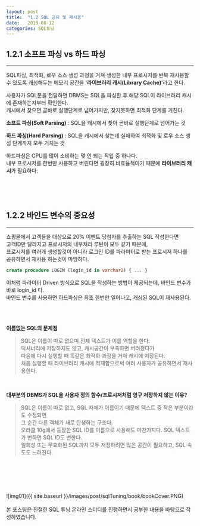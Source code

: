 ```yaml
---
layout: post
title:  "1.2 SQL 공유 및 재사용"
date:   2019-08-12
categories: SQL튜닝
---  
```

## 1.2.1 소프트 파싱 vs 하드 파싱
---
SQL파싱, 최적화, 로우 소스 생성 과정을 거쳐 생성한 내부 프로시저를 반복 재사용할 수 있도록 캐싱해두는 메모리 공간을 '**라이브러리 캐시(Library Cache)**'라고 한다.  
  

사용자가 SQL문을 전달하면 DBMS는 SQL을 파싱한 후 해당 SQL이 라이브러리 캐시에 존재하는지부터 확인한다.  
캐시에서 찾으면 곧바로 실행단계로 넘어가지만, 찾지못하면 최적화 단계를 거친다. 
  

**소프트 파싱(Soft Parsing)** : SQL을 캐시에서 찾아 곧바로 실행단계로 넘어가는 것
  
**하드 파싱(Hard Parsing)** : SQL을 캐시에서 찾는데 실패하여 최적화 및 로우 소스 생성 단계까지 모두 거치는 것
  
  
하드파싱은 CPU를 많이 소비하는 몇 안 되는 작업 중 하나다.  
내부 프로시저를 한번만 사용하고 버린다면 굉장히 비효율적이기 때문에 **라이브러리 캐시**가 필요하다.  
  
<br>
<br>
<br>

## 1.2.2 바인드 변수의 중요성
---
 
쇼핑몰에서 고객들을 대상으로 20% 이벤트 당첨자를 추출하는 SQL 작성한다면  
고객ID만 달라지고 프로시저의 내부처리 루틴이 모두 같기 때문에,  
프로시저를 여러개 생성할것이 아니라 로그인 ID를 파라미터로 받는 프로시저 하나를 공유하면서 재사용 하는것이 마땅하다.

```sql
create procedure LOGIN (login_id in varchar2) { ... }
```     

이처럼 파라미터 Driven 방식으로 SQL을 작성하는 방법이 제공되는데, 바인드 변수가 바로 login_id 다.  
바인드 변수를 사용하면 하드파싱은 최초 한번만 일어나고, 캐싱된 SQL이 재사용된다. 

<br>
<br>

**이름없는 SQL의 문제점**
> SQL은 이름이 따로 없으며 전체 텍스트가 이름 역할을 한다.  
> 딕셔너리에 저장하지도 않고, 캐시공간이 부족하면 버려졌다가  
> 다음에 다시 실행할 때 똑같은 최적화 과정을 거쳐 캐시에 저장된다.  
> 처음 실행할 때 라이브러리 캐시에 적재함으로써 여러 사용자가 공유하면서 재사용한다.  
  
<br>
  
**대부분의 DBMS가 SQL을 사용자 정의 함수/프로시저처럼 영구 저장하지 않는 이유?**
> SQL은 이름이 따로 없고, SQL 자체가 이름이기 때문에 텍스트 중 작은 부분이라도 수정되면  
> 그 순간 다른 객체가 새로 탄생하는 구조다.  
> 오라클 10g에서 등장한 SQL ID를 이름으로 사용해도 마찬가지다. SQL 텍스트가 변하면 SQL ID도 변한다.  
> 일회성 또는 무효화된 SQL까지 모두 저장하려면 많은 공간이 필요하고, SQL 속도도 느려진다.  
  
<br>
  

<br>
<br>
<br>
<br>
![img01]({{ site.baseurl }}/images/post/sqlTuning/book/bookCover.PNG)<br>
<br>
본 포스팅은 친절한 SQL 튜닝 온라인 스터디를 진행하면서 공부한 내용을 바탕으로 작성하였습니다.<br>
<br>
<br>
<br>